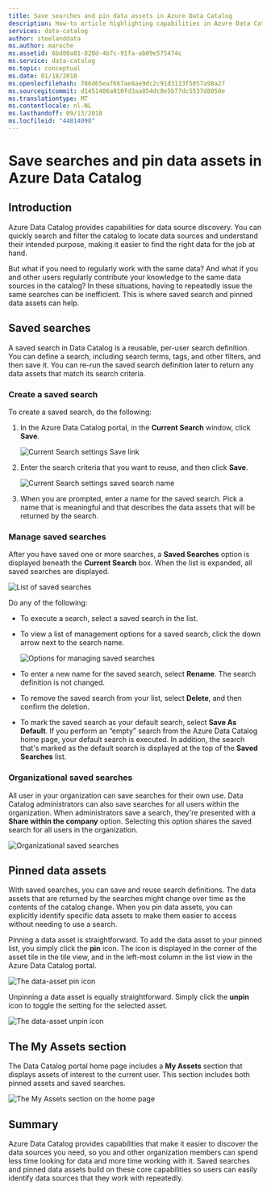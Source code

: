 ```yaml
---
title: Save searches and pin data assets in Azure Data Catalog
description: How-to article highlighting capabilities in Azure Data Catalog for saving data sources and data assets for later use.
services: data-catalog
author: steelanddata
ms.author: maroche
ms.assetid: 6bd00a81-820d-4b7c-91fa-ab09e575474c
ms.service: data-catalog
ms.topic: conceptual
ms.date: 01/18/2018
ms.openlocfilehash: 786d65eaf667ae8ae9dc2c91d3113f5057a98a27
ms.sourcegitcommit: d1451406a010fd3aa854dc8e5b77dc5537d8050e
ms.translationtype: MT
ms.contentlocale: nl-NL
ms.lasthandoff: 09/13/2018
ms.locfileid: "44814098"
---
```

# <a name="save-searches-and-pin-data-assets-in-azure-data-catalog"></a>Save searches and pin data assets in Azure Data Catalog
## <a name="introduction"></a>Introduction
Azure Data Catalog provides capabilities for data source discovery. You can quickly search and filter the catalog to locate data sources and understand their intended purpose, making it easier to find the right data for the job at hand.

But what if you need to regularly work with the same data? And what if you and other users regularly contribute your knowledge to the same data sources in the catalog? In these situations, having to repeatedly issue the same searches can be inefficient. This is where saved search and pinned data assets can help.

## <a name="saved-searches"></a>Saved searches
A saved search in Data Catalog is a reusable, per-user search definition. You can define a search, including search terms, tags, and other filters, and then save it. You can re-run the saved search definition later to return any data assets that match its search criteria.

### <a name="create-a-saved-search"></a>Create a saved search
To create a saved search, do the following:
1. In the Azure Data Catalog portal, in the **Current Search** window, click **Save**. 

    ![Current Search settings Save link](./media/data-catalog-how-to-save-pin/01-save-option.png) 

2. Enter the search criteria that you want to reuse, and then click **Save**.

    ![Current Search settings saved search name](./media/data-catalog-how-to-save-pin/02-name.png)

3. When you are prompted, enter a name for the saved search. Pick a name that is meaningful and that describes the data assets that will be returned by the search.

### <a name="manage-saved-searches"></a>Manage saved searches
After you have saved one or more searches, a **Saved Searches** option is displayed beneath the **Current Search** box. When the list is expanded, all saved searches are displayed.

 ![List of saved searches](./media/data-catalog-how-to-save-pin/03-list.png)

Do any of the following:

* To execute a search, select a saved search in the list.

* To view a list of management options for a saved search, click the down arrow next to the search name.

    ![Options for managing saved searches](./media/data-catalog-how-to-save-pin/04-managing.png)

* To enter a new name for the saved search, select **Rename**. The search definition is not changed.

* To remove the saved search from your list, select **Delete**, and then confirm the deletion.

* To mark the saved search as your default search, select **Save As Default**. If you perform an “empty” search from the Azure Data Catalog home page, your default search is executed. In addition, the search that's marked as the default search is displayed at the top of the **Saved Searches** list.

### <a name="organizational-saved-searches"></a>Organizational saved searches
All user in your organization can save searches for their own use. Data Catalog administrators can also save searches for all users within the organization. When administrators save a search, they're presented with a **Share within the company** option. Selecting this option shares the saved search for all users in the organization.

 ![Organizational saved searches](./media/data-catalog-how-to-save-pin/08-organizational-saved-search.png)

## <a name="pinned-data-assets"></a>Pinned data assets
With saved searches, you can save and reuse search definitions. The data assets that are returned by the searches might change over time as the contents of the catalog change. When you pin data assets, you can explicitly identify specific data assets to make them easier to access without needing to use a search.

Pinning a data asset is straightforward. To add the data asset to your pinned list, you simply click the **pin** icon. The icon is displayed in the corner of the asset tile in the tile view, and in the left-most column in the list view in the Azure Data Catalog portal.

![The data-asset pin icon](./media/data-catalog-how-to-save-pin/05-pinning.png)

Unpinning a data asset is equally straightforward. Simply click the **unpin** icon to toggle the setting for the selected asset.

![The data-asset unpin icon](./media/data-catalog-how-to-save-pin/06-unpinning.png)

## <a name="the-my-assets-section"></a>The My Assets section
The Data Catalog portal home page includes a **My Assets** section that displays assets of interest to the current user. This section includes both pinned assets and saved searches.

![The My Assets section on the home page](./media/data-catalog-how-to-save-pin/07-my-assets.png)

## <a name="summary"></a>Summary
Azure Data Catalog provides capabilities that make it easier to discover the data sources you need, so you and other organization members can spend less time looking for data and more time working with it. Saved searches and pinned data assets build on these core capabilities so users can easily identify data sources that they work with repeatedly.

